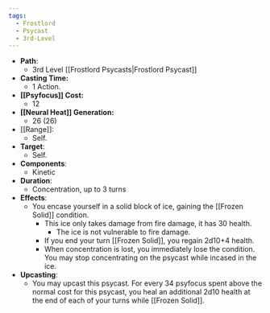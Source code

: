 ```yaml
---
tags:
  - Frostlord
  - Psycast
  - 3rd-Level
---
```

- **Path**:
	- 3rd Level [[Frostlord Psycasts|Frostlord Psycast]]
- **Casting Time:**
	- 1 Action.
- **[[Psyfocus]] Cost:**
	- 12
- **[[Neural Heat]] Generation:**
	- 26 (26)
- [[Range]]:
	- Self.
- **Target**:
	- Self.
- **Components**:
	- Kinetic
- **Duration**:
	- Concentration, up to 3 turns
- **Effects**:
	- You encase yourself in a solid block of ice, gaining the [[Frozen Solid]] condition.
		- This ice only takes damage from fire damage, it has 30 health.
			- The ice is not vulnerable to fire damage.
		- If you end your turn [[Frozen Solid]], you regain 2d10+4 health.
		- When concentration is lost, you immediately lose the condition. You may stop concentrating on the psycast while incased in the ice.
- **Upcasting**:
	- You may upcast this psycast. For every 34 psyfocus spent above the normal cost for this psycast, you heal an additional 2d10 health at the end of each of your turns while [[Frozen Solid]].
